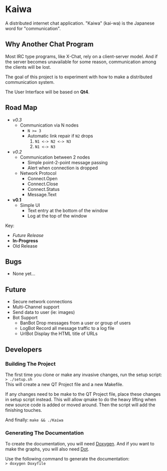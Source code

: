 Kaiwa
=====

A distributed internet chat application.
"Kaiwa" (kai-wa) is the Japanese word for "communication".

Why Another Chat Program
------------------------

Most IRC type programs, like X-Chat, rely on a client-server model.  And if the
server becomes unavailable for some reason, communication among the clients
will be lost.

The goal of this project is to experiment with how to make a distributed
communication system.

The User Interface will be based on __Qt4__.

Road Map
--------
 - _v0.3_
   - Communication via N nodes
     - `N >= 3`
     - Automatic link repair if `N2` drops
       1. `N1 <-> N2 <-> N3`
       1. `N1 <-> N3`
 - _v0.2_
   - Communication between 2 nodes
     - Simple point-2-point message passing
     - Alert when connection is dropped
   - Network Protocol
     - Connect.Open
     - Connect.Close
     - Connect.Status
     - Message.Text
 - __v0.1__
   - Simple UI
     - Text entry at the bottom of the window
     - Log at the top of the window

Key:
 - _Future Release_
 - __In-Progress__
 - Old Release

Bugs
----
 - None yet...

Future
------
 - Secure network connections
 - Multi-Channel support
 - Send data to user (ie: images)
 - Bot Support
   - BanBot
     Drop messages from a user or group of users
   - LogBot
     Record all message traffic to a log file
   - UrlBot
     Display the HTML title of URLs


Developers
----------

### Building The Project

The first time you clone or make any invasive changes, run the setup script:  
`> ./setup.sh`  
This will create a new QT Project file and a new Makefile.

If any changes need to be make to the QT Project file, place these changes in
setup script instead.  This will allow qmake to do the heavy lifting when new
source code is added or moved around.  Then the script will add the finishing
touches.

And finally: `make && ./Kaiwa`

### Generating The Documentation

To create the documentation, you will need [Doxygen][].  And if you want to
make the graphs, you will also need [Dot][Graphviz].

Use the following command to generate the documentation:  
`> doxygen Doxyfile`


[Doxygen]:  http://www.stack.nl/~dimitri/doxygen "Doxygen"
[Graphviz]: http://www.graphviz.org/             "Graphviz"
